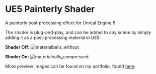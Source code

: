 # UE5 Painterly Shader
 A painterly post processing effect for Unreal Engine 5

The shader is plug-and-play, and can be added to any scene by simply adding it as a post-processing material in UE5.

**Shader Off:**
![materialballs_without](https://github.com/Samuwhale/UE5-Painterly-Shader/assets/22395533/67cf55de-db85-404a-8376-60a4fb6e9d6f)

**Shader On:**
![materialballs_compressed](https://github.com/Samuwhale/UE5-Painterly-Shader/assets/22395533/f6ed1391-cc29-4870-aee8-2bba0893fbc0)


More preview images can be found on my portfolio, found [here](https://www.spithorst.net/projects/painterly-shader).

